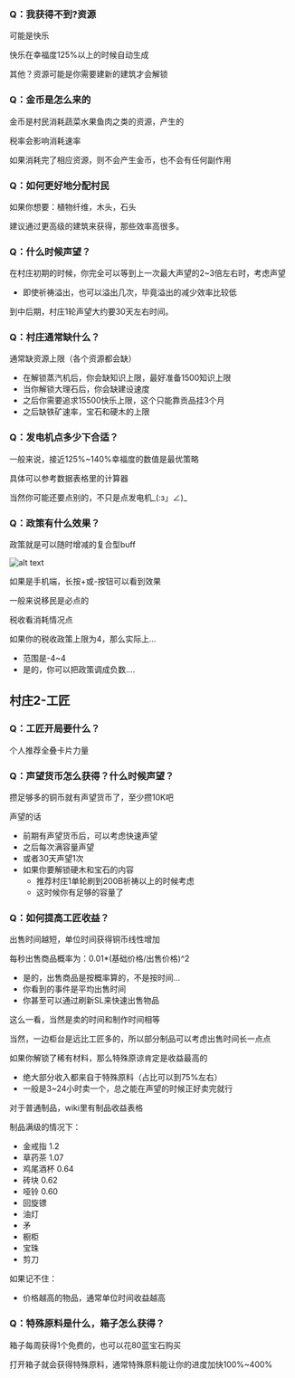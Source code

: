 ### Q：我获得不到?资源

可能是快乐

快乐在幸福度125%以上的时候自动生成

其他？资源可能是你需要建新的建筑才会解锁

### Q：金币是怎么来的

金币是村民消耗蔬菜水果鱼肉之类的资源，产生的

税率会影响消耗速率

如果消耗完了相应资源，则不会产生金币，也不会有任何副作用

### Q：如何更好地分配村民

如果你想要：植物纤维，木头，石头

建议通过更高级的建筑来获得，那些效率高很多。

### Q：什么时候声望？

在村庄初期的时候，你完全可以等到上一次最大声望的2~3倍左右时，考虑声望

*   即使祈祷溢出，也可以溢出几次，毕竟溢出的减少效率比较低

到中后期，村庄1轮声望大约要30天左右时间。

### Q：村庄通常缺什么？

通常缺资源上限（各个资源都会缺）

*   在解锁蒸汽机后，你会缺知识上限，最好准备1500知识上限
*   当你解锁大理石后，你会缺建设速度
*   之后你需要追求15500快乐上限，这个只能靠贡品挂3个月
*   之后缺铁矿速率，宝石和硬木的上限

### Q：发电机点多少下合适？

一般来说，接近125%~140%幸福度的数值是最优策略

具体可以参考数据表格里的计算器   

当然你可能还要点别的，不只是点发电机\_(:з」∠)\_

### Q：政策有什么效果？

政策就是可以随时增减的复合型buff

![alt text](../public/img/faq/政策.png)

如果是手机端，长按+或-按钮可以看到效果

一般来说移民是必点的

税收看消耗情况点

如果你的税收政策上限为4，那么实际上...

*   范围是-4~4
*   是的，你可以把政策调成负数.... 

村庄2-工匠
------

### Q：工匠开局要什么？

个人推荐全叠卡片力量

### Q：声望货币怎么获得？什么时候声望？

攒足够多的铜币就有声望货币了，至少攒10K吧

声望的话

*   前期有声望货币后，可以考虑快速声望
*   之后每次满容量声望
*   或者30天声望1次
*   如果你要解锁硬木和宝石的内容
    *   推荐村庄1单轮刷到200B祈祷以上的时候考虑
    *   这时候你有足够的容量了

### Q：如何提高工匠收益？

出售时间越短，单位时间获得铜币线性增加

每秒出售商品概率为：0.01\*(基础价格/出售价格)^2

*   是的，出售商品是按概率算的，不是按时间...
*   你看到的事件是平均出售时间
*   你甚至可以通过刷新SL来快速出售物品

这么一看，当然是卖的时间和制作时间相等

当然，一边柜台是远比工匠多的，所以部分制品可以考虑出售时间长一点点

如果你解锁了稀有材料，那么特殊原谅肯定是收益最高的

*   绝大部分收入都来自于特殊原料（占比可以到75%左右）
*   一般是3~24小时卖一个，总之能在声望的时候正好卖完就行

对于普通制品，wiki里有制品收益表格

制品满级的情况下：

*   金戒指 1.2
*   草药茶 1.07
*   鸡尾酒杯 0.64
*   砖块 0.62
*   哑铃 0.60
*   回旋镖
*   油灯
*   矛
*   橱柜
*   宝珠
*   剪刀

如果记不住：

*   价格越高的物品，通常单位时间收益越高

### Q：特殊原料是什么，箱子怎么获得？

箱子每周获得1个免费的，也可以花80蓝宝石购买

打开箱子就会获得特殊原料，通常特殊原料能让你的进度加快100%~400%